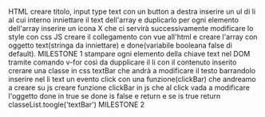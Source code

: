 HTML creare titolo, input type text con un button a destra
inserire un ul di li al cui interno inniettare il text dell'array e duplicarlo per ogni elemento dell'array
inserire un icona X che ci servirà successivamente
modificare lo style con css
JS creare il collegamento con vue all'html e creare l'array con oggetto text(stringa da inniettare) e done(variabile booleana false di default).
MILESTONE 1
stampare ogni elemento della chiave text nel DOM tramite comando v-for così da dupplicare il li con il contenuto inserito
crerare una classe in css textBar che andrà a modificare il testo barrandolo 
inserire nel li text un evento click con una funzione(clickBar) che andreamo a creare su js
creare funzione clickBar in js che al click vada a modificare l'oggetto done in true se done is false e return e se is true return classeList.toogle('textBar')
MILESTONE 2